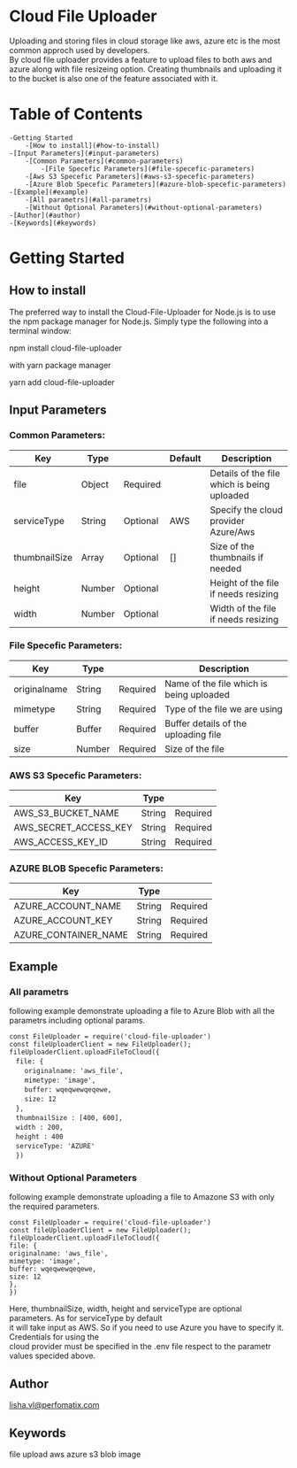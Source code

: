 # Cloud File Uploader
Uploading and storing files in cloud storage like aws, azure etc is the most common approch used by developers.  
By cloud file uploader provides a feature to upload files to both aws and azure along with file resizeing option.  Creating thumbnails and uploading it to the bucket is also one of the feature associated with it.

# Table of Contents
    -Getting Started
        -[How to install](#how-to-install)
    -[Input Parameters](#input-parameters)
        -[Common Parameters](#common-parameters)
            -[File Specefic Parameters](#file-specefic-parameters)
        -[Aws S3 Specefic Parameters](#aws-s3-specefic-parameters)
        -[Azure Blob Specefic Parameters](#azure-blob-specefic-parameters)
    -[Example](#example)
        -[All parametrs](#all-parametrs)
        -[Without Optional Parameters](#without-optional-parameters)
    -[Author](#author)
    -[Keywords](#keywords)


# Getting Started

## How to install
The preferred way to install the Cloud-File-Uploader for Node.js is to use the npm package manager for Node.js.   Simply type the following into a terminal window:

npm install cloud-file-uploader

with yarn package manager

yarn add cloud-file-uploader

## Input Parameters

### Common Parameters:

| Key             |   Type      |                |      Default   |               Description                   |       
------------------|-------------|----------------|----------------|---------------------------------------------|
 file            |   Object    |    Required    |                | Details of the file which is being uploaded |
 serviceType     |   String    |    Optional    |      AWS       | Specify the cloud provider Azure/Aws        |
 thumbnailSize   |   Array     |    Optional    |      []        | Size of the thumbnails if needed            |
 height          |   Number    |    Optional    |                | Height of the file if needs resizing        |
 width           |   Number    |    Optional    |                | Width of the file if needs resizing         |


### File Specefic Parameters:

| Key             |   Type      |                |             Description                           |       
------------------|-------------|----------------|---------------------------------------------------|
 originalname    |   String    |    Required    |     Name of the file which is being uploaded      |
 mimetype        |   String    |    Required    |     Type of the file we are using                 |
 buffer          |   Buffer    |    Required    |     Buffer details of the uploading file          |
 size            |   Number    |    Required    |     Size of the file                              |


### AWS S3 Specefic Parameters:

| Key                   | Type   |                     |
|-----------------------|--------|---------------------|
AWS_S3_BUCKET_NAME      | String |    Required         |
AWS_SECRET_ACCESS_KEY   | String |    Required         |
AWS_ACCESS_KEY_ID       | String |    Required         |


### AZURE BLOB Specefic Parameters:

| Key                   |  Type    |                     |
|-----------------------|----------|---------------------|
 AZURE_ACCOUNT_NAME     | String   | Required         
 AZURE_ACCOUNT_KEY      |  String  |   Required         
 AZURE_CONTAINER_NAME   |  String  |   Required         


## Example
### All parametrs
following example demonstrate uploading a file to Azure Blob with all the parametrs including optional params.
 
`const FileUploader = require('cloud-file-uploader')  `  
`const fileUploaderClient = new FileUploader();  `  
`fileUploaderClient.uploadFileToCloud({  `  
&nbsp;&nbsp;&nbsp;`file: {  `  
        &nbsp;&nbsp;&nbsp;&nbsp;&nbsp;&nbsp;&nbsp;` originalname: 'aws_file',  `  
        &nbsp;&nbsp;&nbsp;&nbsp;&nbsp;&nbsp;&nbsp;`mimetype: 'image',  `  
        &nbsp;&nbsp;&nbsp;&nbsp;&nbsp;&nbsp;&nbsp;`buffer: wqeqwewqeqewe,  `  
        &nbsp;&nbsp;&nbsp;&nbsp;&nbsp;&nbsp;&nbsp;`size: 12  `  
&nbsp;&nbsp;&nbsp;`},  `  
&nbsp;&nbsp;&nbsp;`thumbnailSize : [400, 600],  `  
&nbsp;&nbsp;&nbsp;`width : 200,  `  
&nbsp;&nbsp;&nbsp;`height : 400  `  
&nbsp;&nbsp;&nbsp;`serviceType: 'AZURE'  `  
&nbsp;&nbsp;&nbsp;`})  `  

### Without Optional Parameters
following example demonstrate uploading a file to Amazone S3 with only the required parameters.
 
`const FileUploader = require('cloud-file-uploader')  `  
 `const fileUploaderClient = new FileUploader();  `  
 `fileUploaderClient.uploadFileToCloud({  `  
    `file: {  `  
        `originalname: 'aws_file',  `  
       ` mimetype: 'image',  `  
        `buffer: wqeqwewqeqewe,  `  
        `size: 12  `  
    `},  `  
    `})  `  

Here, thumbnailSize, width, height and serviceType are optional parameters. As for serviceType by default  
it will take input as AWS. So if you need to use Azure you have to specify it. Credentials for using the   
cloud provider must be specified in the .env file respect to the parametr values specided above.

## Author
lisha.vl@perfomatix.com

## Keywords
file upload aws azure s3 blob image